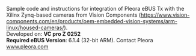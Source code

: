 Sample code and instructions for integration of Pleora eBUS Tx with the Xilinx Zynq-based cameras from Vision Components (https://www.vision-components.com/en/products/oem-embedded-vision-systems/arm-linux/housed-cameras/).
<br>
Developed on: <b>VC pro Z 0252</b>
<br>
<b>Required eBUS Version</b>: 6.1.4 (32-bit ARM). Contact Pleora www.pleora.com
